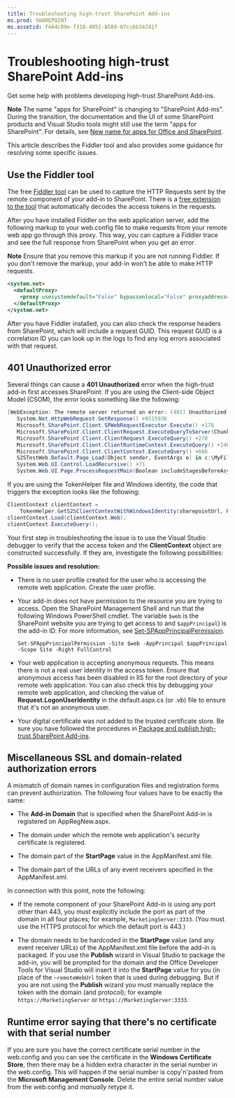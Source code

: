 ```yaml
---
title: Troubleshooting high-trust SharePoint Add-ins
ms.prod: SHAREPOINT
ms.assetid: f464c89e-f318-4051-8589-07cc6b34241f
---
```



# Troubleshooting high-trust SharePoint Add-ins
Get some help with problems developing high-trust SharePoint Add-ins.
 

 **Note**  The name "apps for SharePoint" is changing to "SharePoint Add-ins". During the transition, the documentation and the UI of some SharePoint products and Visual Studio tools might still use the term "apps for SharePoint". For details, see  [New name for apps for Office and SharePoint](new-name-for-apps-for-sharepoint.md#bk_newname).
 

This article describes the Fiddler tool and also provides some guidance for resolving some specific issues.
 

## Use the Fiddler tool

The free  [Fiddler tool](http://www.telerik.com/fiddler) can be used to capture the HTTP Requests sent by the remote component of your add-in to SharePoint. There is a [free extension to the tool](https://github.com/andrewconnell/SPOAuthFiddlerExt) that automatically decodes the access tokens in the requests.
 

 
After you have installed Fiddler on the web application server, add the following markup to your web.config file to make requests from your remote web app go through this proxy. This way, you can capture a Fiddler trace and see the full response from SharePoint when you get an error.
 

 

 **Note**  Ensure that you remove this markup if you are not running Fiddler. If you don't remove the markup, your add-in won't be able to make HTTP requests.
 




```XML
<system.net>
  <defaultProxy>
    <proxy usesystemdefault="False" bypassonlocal="False" proxyaddress="http://127.0.0.1:8888" />
  </defaultProxy>
</system.net>

```

After you have Fiddler installed, you can also check the response headers from SharePoint, which will include a request GUID. This request GUID is a correlation ID you can look up in the logs to find any log errors associated with that request.
 

 

## 401 Unauthorized error
<a name="UnauthorizedException"> </a>

Several things can cause a  **401 Unauthorized** error when the high-trust add-in first accesses SharePoint. If you are using the Client-side Object Model (CSOM), the error looks something like the following:
 

 

```C#
[WebException: The remote server returned an error: (401) Unauthorized.]
   System.Net.HttpWebRequest.GetResponse() +8515936
   Microsoft.SharePoint.Client.SPWebRequestExecutor.Execute() +178
   Microsoft.SharePoint.Client.ClientRequest.ExecuteQueryToServer(ChunkStringBuilder sb) +1427
   Microsoft.SharePoint.Client.ClientRequest.ExecuteQuery() +270
   Microsoft.SharePoint.Client.ClientRuntimeContext.ExecuteQuery() +146
   Microsoft.SharePoint.Client.ClientContext.ExecuteQuery() +666
   S2STestWeb.Default.Page_Load(Object sender, EventArgs e) in c:\MyFiles\HightrustTest\HightrustTestWeb\Default.aspx.cs:28
   System.Web.UI.Control.LoadRecursive() +71
   System.Web.UI.Page.ProcessRequestMain(Boolean includeStagesBeforeAsyncPoint, Boolean includeStagesAfterAsyncPoint) +3178
```

If you are using the TokenHelper file and Windows identity, the code that triggers the exception looks like the following:
 

 



```C#
ClientContext clientContext = 
    TokenHelper.GetS2SClientContextWithWindowsIdentity(sharepointUrl, Request.LogonUserIdentity); 
clientContext.Load(clientContext.Web);
clientContext.ExecuteQuery();
```

Your first step in troubleshooting the issue is to use the Visual Studio debugger to verify that the access token and the  **ClientContext** object are constructed successfully. If they are, investigate the following possibilities:
 

 
 **Possible issues and resolution:**
 

 

- There is no user profile created for the user who is accessing the remote web application. Create the user profile.
    
 
- Your add-in does not have permission to the resource you are trying to access. Open the SharePoint Management Shell and run that the following Windows PowerShell cmdlet. The variable  `$web` is the SharePoint website you are trying to get access to and `$appPrincipal`) is the add-in ID. For more information, see  [Set-SPAppPrincipalPermission](http://technet.microsoft.com/en-us/library/jj219714%28v=office.15%29.aspx).
    
  ```
  Set-SPAppPrincipalPermission -Site $web -AppPrincipal $appPrincipal -Scope Site -Right FullControl
  ```

- Your web application is accepting anonymous requests. This means there is not a real user identity in the access token. Ensure that anonymous access has been disabled in IIS for the root directory of your remote web application. You can also check this by debugging your remote web application, and checking the value of  **Request.LogonUserIdentity** in the default.aspx.cs (or .vb) file to ensure that it's not an anonymous user.
    
 
- Your digital certificate was not added to the trusted certificate store. Be sure you have followed the procedures in  [Package and publish high-trust SharePoint Add-ins](package-and-publish-high-trust-sharepoint-add-ins.md).
    
 

## Miscellaneous SSL and domain-related authorization errors
<a name="DomainRelatedErrors"> </a>

A mismatch of domain names in configuration files and registration forms can prevent authorization. The following four values have to be exactly the same:
 

 

- The  **Add-in Domain** that is specified when the SharePoint Add-in is registered on AppRegNew.aspx.
    
 
- The domain under which the remote web application's security certificate is registered.
    
 
- The domain part of the  **StartPage** value in the AppManifest.xml file.
    
 
- The domain part of the URLs of any event receivers specified in the AppManifest.xml.
    
 
In connection with this point, note the following:
 

 

- If the remote component of your SharePoint Add-in is using any port other than 443, you must explicitly include the port as part of the domain in all four places; for example,  `MarketingServer:3333`. (You must use the HTTPS protocol for which the default port is 443.)
    
 
- The domain needs to be hardcoded in the  **StartPage** value (and any event receiver URLs) of the AppManifest.xml file before the add-in is packaged. If you use the **Publish** wizard in Visual Studio to package the add-in, you will be prompted for the domain and the Office Developer Tools for Visual Studio will insert it into the **StartPage** value for you (in place of the `~remoteWebUrl` token that is used during debugging. But if you are not using the **Publish** wizard you must manually replace the token with the domain (and protocol); for example `https://MarketingServer` or `https://MarketingServer:3333`.
    
 

## Runtime error saying that there's no certificate with that serial number
<a name="DomainRelatedErrors"> </a>

If you are sure you have the correct certificate serial number in the web.config and you can see the certificate in the  **Windows Certificate Store**, then there may be a hidden extra character in the serial number in the web.config. This will happen if the serial number is copy'n'pasted from the **Microsoft Management Console**. Delete the entire serial number value from the web.config and *manually*  retype it.
 

 

